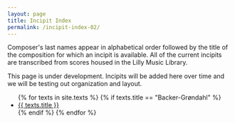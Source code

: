 ```yaml
---
layout: page
title: Incipit Index
permalink: /incipit-index-02/
---
```


<div class="toc">
  <p>Composer's last names appear in alphabetical order followed by the title of the composition for which an incipit is available. All of the current incipits are transcribed from scores housed in the Lilly Music Library.</p>
  <p>This page is under development. Incipits will be added here over time and we will be testing out organization and layout.</p>

<ul>
    {% for texts in site.texts %}
      {% if texts.title == "Backer-Grøndahl" %}
        <li><a href="{{ site.url }}">{{ texts.title }}</a></li>
      {% endif %}
    {% endfor %}
</ul>
</div>
